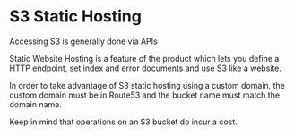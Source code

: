 # S3 Static Hosting

Accessing S3 is generally done via APIs

Static Website Hosting is a feature of the product which lets you define a HTTP endpoint, set index and error documents and use S3 like a website.

In order to take advantage of S3 static hosting using a custom domain, the custom domain must be in Route53 and the bucket name must match the domain name.

Keep in mind that operations on an S3 bucket do incur a cost.
